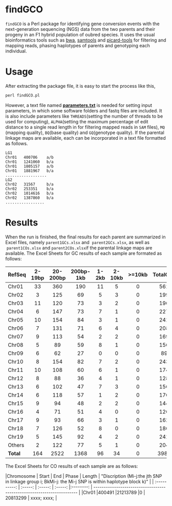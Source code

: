  # findGCO 
`findGCO` is a Perl package for identifying gene conversion events with the next-generation sequencing (NGS) data from the two parents and their progeny in an F1 hybrid population of oubred species. It uses the usual bioinformatics tools such as [bwa](http://bio-bwa.sourceforge.net), [samtools](http://samtools.sourceforge.net) and [picard-tools](http://broadinstitute.github.io/picard) for filtering and mapping reads, phasing haplotypes of parents and genotyping each individual.
# Usage 
After extracting the package file, it is easy to start the process like this, <br>
 ```Perl
 perl findGCO.pl
 ```
However, a text file named [**parameters.txt**](https://github.com/tongchf/findGCO/blob/master/parameters.txt) is needed for setting input parameters, in which some software folders and fastq files are included. It is also include parameters like `THREADS`(setting the number of threads to be used for computing), `ALPHA`(setting the maximum percentage of edit distance to a single read length in for filtering mapped reads in `SAM` files), `MQ` (mapping quality), `BQ`(base quality) and `GQ`(genotype quality). If the parental linkage maps are available, each can be incorporated in a text file formatted as follows. <br> 

    LG1  
    Chr01	400706	  a/b  
    Chr01	1241060	  b/a  
    Chr01	1805157	  a/b  
    Chr01	1881967	  b/a  
    ..................  
    LG2  
    Chr02	31567	  b/a  
    Chr02	253351	  b/a  
    Chr02	1014616	  b/a  
    Chr02	1387860	  b/a  
    .................  

# Results
When the run is finished, the final results for each parent are summarized in Excel files, namely `parent1GCs.xlsx` and  `parent2GCs.xlsx`, as well as  `parent1COs.xlsx` and `parent2COs.xlsx`if the parental linkage maps are available. The Excel Sheets for GC results of each sample are formated as follows:

|RefSeq	|2-19bp	|20-200bp	|200bp-1kb	|1-2kb	|2-10kb	|>=10kb	|TotalGCs	|GClength|
|--------|:------:|:------:|:------:|:------:|:------:|:------:|:------:| --------------- |
|Chr01	|33	|360	|190	|11	|5	|0	|561	|222.37  |
|Chr02	|3	|125	|69	|5	|3	|0	|199	|235.24  |
|Chr03	|11	|120	|73	|3	|2	|0	|196	|233.36  |
|Chr04	|6	|147	|73	|7	|1	|0	|227	|216.90  |
|Chr05	|10	|154	|84	|3	|1	|0	|241	|207.44  |
|Chr06	|7	|131	|71	|6	|4	|0	|208	|240.49  |
|Chr07	|9	|113	|54	|2	|2	|0	|169	|218.80  |
|Chr08	|5	|89	|59	|8	|1	|0	|156	|299.72  |
|Chr09	|6	|62	|27	|0	|0	|0	|89	|182.06  |
|Chr10	|8	|154	|82	|7	|2	|0	|243	|231.16  |
|Chr11	|10	|108	|60	|6	|1	|0	|174	|255.92  |
|Chr12	|8	|88	|36	|4	|1	|0	|128	|221.00  |
|Chr13	|6	|102	|47	|7	|3	|0	|156	|247.39  |
|Chr14	|6	|118	|57	|1	|2	|0	|176	|197.28  |
|Chr15	|9	|94	|48	|2	|2	|0	|144	|212.95  |
|Chr16	|4	|71	|51	|4	|0	|0	|126	|247.08  |
|Chr17	|9	|93	|66	|3	|1	|0	|162	|242.83  |
|Chr18	|7	|126	|52	|8	|0	|0	|186	|230.16  |
|Chr19	|5	|145	|92	|4	|2	|0	|241	|226.85  |
|Others	|2	|122	|77	|5	|1	|0	|204	|240.44  |
|**Total**	|164	|2522	|1368	|96	|34	|0	|3986	|229.92  |

The Excel Sheets for CO results of each sample are as follows:

|Chromosome |	Start	| End	| Phase	| Length	| "Discription
(Mi-j:the jth SNP in linkage group i; BkMi-j: the Mi-j SNP is within haplotype block k)"  |
| :----------: | :-----: | :-----: | :-----: |:--------: | ---------------------------------------------------------------------- |
|Chr01	|400491	|21213789	|0	| 20813299 | xxxx; xxxx; |





